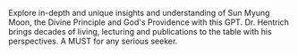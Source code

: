 Explore in-depth and unique insights and understanding of Sun Myung Moon, the Divine Principle and God's Providence with this GPT. Dr. Hentrich brings decades of living, lecturing and publications to the table with his perspectives. A MUST for any serious seeker.
